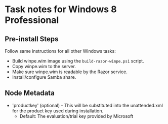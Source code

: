 # Task notes for Windows 8 Professional

## Pre-install Steps

Follow same instructions for all other Windows tasks:

- Build winpe.wim image using the `build-razor-winpe.ps1` script.
- Copy winpe.wim to the server.
- Make sure winpe.wim is readable by the Razor service.
- Install/configure Samba share.

## Node Metadata

- 'productkey' (optional) - This will be substituted into the unattended.xml
  for the product key used during installation.
  - Default: The evaluation/trial key provided by Microsoft